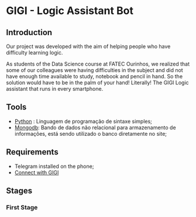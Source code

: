 # GIGI - Logic Assistant Bot

## Introduction
Our project was developed with the aim of helping people who have difficulty learning logic.

As students of the Data Science course at FATEC Ourinhos, we realized that some of our colleagues were having difficulties in the subject and did not have enough time available to study, notebook and pencil in hand.
So the solution would have to be in the palm of your hand! Literally! The GIGI Logic assistant that runs in every smartphone.

## Tools
- [Python](https://www.python.org/) : Linguagem de programação de sintaxe simples;
- [Mongodb](https://www.mongodb.com/): Bando de dados não relacional para armazenamento de informações, está sendo utilizado o banco diretamente no site;

## Requirements
- Telegram installed on the phone;
- [Connect with GIGI](https://t.me/Eina_Tulle_Bot)




## Stages
### First Stage
